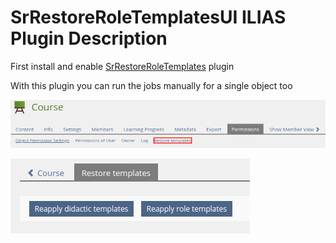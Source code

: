 # SrRestoreRoleTemplatesUI ILIAS Plugin Description

First install and enable [SrRestoreRoleTemplates](https://github.com/studer-raimann/SrRestoreRoleTemplates) plugin

With this plugin you can run the jobs manually for a single object too

![Tab](./images/tab.png)

![UI](./images/ui.png)
